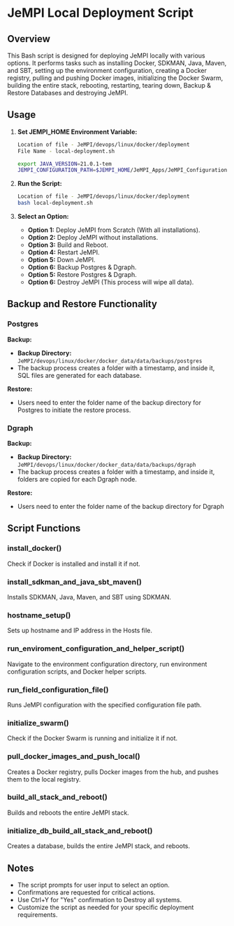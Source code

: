 # JeMPI Local Deployment Script


## Overview


This Bash script is designed for deploying JeMPI locally with various options. It performs tasks such as installing Docker, SDKMAN, Java, Maven, and SBT, setting up the environment configuration, creating a Docker registry, pulling and pushing Docker images, initializing the Docker Swarm, building the entire stack, rebooting, restarting, tearing down, Backup & Restore Databases and destroying JeMPI.


## Usage


1. **Set JEMPI_HOME Environment Variable:**
   ```bash
   Location of file - JeMPI/devops/linux/docker/deployment
   File Name - local-deployment.sh

   export JAVA_VERSION=21.0.1-tem
   JEMPI_CONFIGURATION_PATH=$JEMPI_HOME/JeMPI_Apps/JeMPI_Configuration/reference/config-reference.json

   ```


2. **Run the Script:**
   ```bash
   Location of file - JeMPI/devops/linux/docker/deployment
   bash local-deployment.sh
   ```


3. **Select an Option:**
   - **Option 1:** Deploy JeMPI from Scratch (With all installations).
   - **Option 2:** Deploy JeMPI without installations.
   - **Option 3:** Build and Reboot.
   - **Option 4:** Restart JeMPI.
   - **Option 5:** Down JeMPI.
   - **Option 6:** Backup Postgres & Dgraph.
   - **Option 5:** Restore Postgres & Dgraph.
   - **Option 6:** Destroy JeMPI (This process will wipe all data).



## Backup and Restore Functionality

### Postgres

**Backup:**
- **Backup Directory:** `JeMPI/devops/linux/docker/docker_data/data/backups/postgres`
- The backup process creates a folder with a timestamp, and inside it, SQL files are generated for each database.

**Restore:**
- Users need to enter the folder name of the backup directory for Postgres to initiate the restore process.

### Dgraph

**Backup:**
- **Backup Directory:** `JeMPI/devops/linux/docker/docker_data/data/backups/dgraph`
- The backup process creates a folder with a timestamp, and inside it, folders are copied for each Dgraph node.

**Restore:**
- Users need to enter the folder name of the backup directory for Dgraph

## Script Functions


### install_docker()


Check if Docker is installed and install it if not.


### install_sdkman_and_java_sbt_maven()


Installs SDKMAN, Java, Maven, and SBT using SDKMAN.


### hostname_setup()


Sets up hostname and IP address in the Hosts file.


### run_enviroment_configuration_and_helper_script()


Navigate to the environment configuration directory, run environment configuration scripts, and Docker helper scripts.


### run_field_configuration_file()


Runs JeMPI configuration with the specified configuration file path.


### initialize_swarm()


Check if the Docker Swarm is running and initialize it if not.


### pull_docker_images_and_push_local()


Creates a Docker registry, pulls Docker images from the hub, and pushes them to the local registry.


### build_all_stack_and_reboot()


Builds and reboots the entire JeMPI stack.


### initialize_db_build_all_stack_and_reboot()


Creates a database, builds the entire JeMPI stack, and reboots.


## Notes


- The script prompts for user input to select an option.
- Confirmations are requested for critical actions.
- Use Ctrl+Y for "Yes" confirmation to Destroy all systems.
- Customize the script as needed for your specific deployment requirements.
